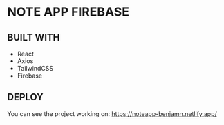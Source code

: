 # NOTE APP FIREBASE 
## BUILT WITH
- React
- Axios
- TailwindCSS
- Firebase
## DEPLOY
You can see the project working on: https://noteapp-benjamn.netlify.app/
